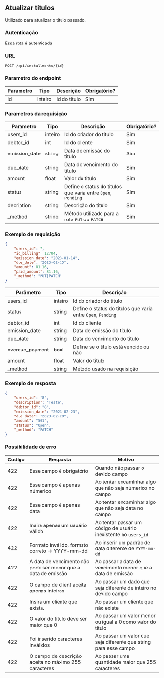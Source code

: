 ## Atualizar titulos

Utilizado para atualizar o titulo passado.

### Autenticação

Essa rota é autenticada

### URL

`POST /api/installments/{id}`

### Parametro do endpoint

| Parametro | Tipo    | Descrição    | Obrigatório? |
|-----------|---------|--------------|--------------|
| id        | inteiro | Id do titulo | Sim          |

### Parametros da requisição

| Parametro     | Tipo    | Descrição                                                    | Obrigatório? |
|---------------|---------|--------------------------------------------------------------|--------------|
| users_id      | inteiro | Id do criador do titulo                                      | Sim          |
| debtor_id     | int     | Id do cliente                                                | Sim          |
| emission_date | string  | Data de emissão do titulo                                    | Sim          |
| due_date      | string  | Data do vencimento do titulo                                 | Sim          |
| amount        | float   | Valor do titulo                                              | Sim          |
| status        | string  | Define o status do titulos que varia entre `Open`, `Pending` | Sim          |
| decription    | string  | Descrição do titulo                                          | Sim          |
| _method       | string  | Método utilizado para a rota `PUT` ou `PATCH`                | Sim          |

### Exemplo de requisição

```json
{
    "users_id": 7,
    "id_billing": 12704,
    "emission_date": "2023-01-14",
    "due_date": "2023-02-15",
    "amount": 81.16,
    "paid_amount": 81.16,
    "_method": "PUT|PATCH"
}
```
| Parâmetro       | Tipo    | Descrição                                                    |
|-----------------|---------|--------------------------------------------------------------|
| users_id        | inteiro | Id do criador do titulo                                      |
| status          | string  | Define o status do titulos que varia entre `Open`, `Pending` |
| debtor_id       | int     | Id do cliente                                                |
| emission_date   | string  | Data de emissão do titulo                                    |
| due_date        | string  | Data do vencimento do titulo                                 |
| overdue_payment | bool    | Define se o titulo está vencido ou não                       |
| amount          | float   | Valor do titulo                                              |
| _method         | string  | Método usado na requisição                                   |

### Exemplo de resposta

```json
{
    "users_id": "8",
    "description": "Teste",
    "debtor_id": "8",
    "emission_date": "2023-02-23",
    "due_date": "2023-02-28",
    "amount": "501",
    "status": "Open",
    "_method": "PATCH"
}
```

### Possibilidade de erro

| Codígo | Resposta                                                      | Motivo                                                           |
|--------|---------------------------------------------------------------|------------------------------------------------------------------|
| 422    | Esse campo é obrigatório                                      | Quando não passar o devido campo                                 |
| 422    | Esse campo é apenas númerico                                  | Ao tentar encaminhar algo que não seja númerico no campo         |
| 422    | Esse campo é apenas data                                      | Ao tentar encaminhar algo que não seja data no campo             |
| 422    | Insira apenas um usuário válido                               | Ao tentar passar um código de usuário inexistente no `users_id`  |
| 422    | Formato inválido, formato correto -> YYYY-mm-dd               | Ao inserir um padrão de data diferente de `YYYY-mm-dd`           |
| 422    | A data de vencimento não pode ser menor que a data de emissão | Ao passar a data de vencimento menor que a data de emissão       |
| 422    | O campo de client aceita apenas inteiros                      | Ao passar um dado que seja diferente de inteiro no devido campo  |
| 422    | Insira um cliente que exista.                                 | Ao passar um cliente que não existe                              |
| 422    | O valor do titulo deve ser maior que 0                        | Ao passar um valor menor ou igual a 0 como valor do titulo       |
| 422    | Foi inserido caracteres inválidos                             | Ao passar um valor que seja diferente que string para esse campo |
| 422    | O campo de descrição aceita no máximo 255 caracteres          | Ao passar uma quantidade maior que 255 caracteres                |
